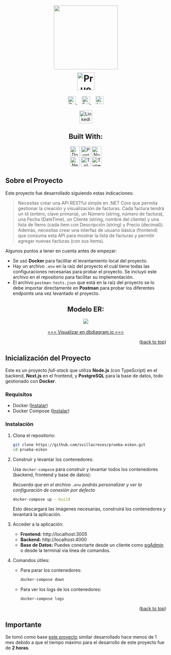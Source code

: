 <h1 align="center">
    <a href="https://www.eikon.com.ec/" target="_blank">
        <img style="width:200px;margin-bottom:10px;" src="https://www.eikon.com.ec/wp-content/uploads/2025/04/eikon-logo-web_bl-1024x307.png" />
    </a>
    <br>
    <img src="https://img.shields.io/badge/FULL--STACK-8EC53F?style=for-the-badge&label=Prueba+T%C3%A9cnica" title="Prueba Técnica" height="55" />
</h1>

<div align="center">
	<a target="_blank" style="margin-right: 15px" href="https://github.com/svillacreses/prueba-eikon/graphs/contributors">
        <img src="https://img.shields.io/github/contributors/svillacreses/prueba-eikon.svg?style=for-the-badge&label=Contribuciones&labelColor=364039&color=8EC53F" title="Contribuciones" height="25" />
    </a>
	<a target="_blank" style="margin-right: 15px" href="https://github.com/svillacreses/prueba-eikon/stargazers">
        <img src="https://img.shields.io/github/stars/svillacreses/prueba-eikon.svg?style=for-the-badge&label=Estrellas&labelColor=364039&color=8EC53F" title="Estrellas" height="25" />
    </a>
	<a target="_blank" href="https://github.com/svillacreses/prueba-eikon/stargazers">
        <img src="https://img.shields.io/github/license/svillacreses/prueba-eikon?style=for-the-badge&label=Licencia&labelColor=364039&color=8EC53F" title="Licencia" height="25" />
    </a>
	<br><br>
	<a target="_blank" href="https://linkedin.com/in/sivillacreses">
        <img src="https://img.shields.io/badge/Linked--In-0077B5.svg?style=for-the-badge&logo=linkedin&logoColor=white&label=@SIVILLACRESES" title="LinkedIn - Santiago Villacreses" height="40" />
    </a>
	<br>
	<h2>Built With:</h2>
    <a target="_blank" href="https://www.docker.com/"><img src="https://img.shields.io/badge/Docker-2496ED?style=for-the-badge&logo=docker&logoColor=white" title="Docker" height="30" /></a>
	<a target="_blank" href="https://www.postgresql.org/"><img src="https://img.shields.io/badge/PostgreSQL-212121?style=for-the-badge&logo=postgresql" title="PostgreSQL" height="30" /></a>
	<a target="_blank" href="https://nodejs.org/"><img src="https://img.shields.io/badge/Node.js-0D121C?style=for-the-badge&logo=nodedotjs" title="Node.js" height="30" /></a>
    <br>
    <a target="_blank" href="https://nextjs.org/"><img src="https://img.shields.io/badge/Next.js-000000?style=for-the-badge&logo=nextdotjs" title="Next.js" height="30" /></a>
    <a target="_blank" href="https://tailwindcss.com/"><img src="https://img.shields.io/badge/Tailwind-030712?style=for-the-badge&logo=tailwindcss" title="Tailwind CSS" height="30" /></a>
	<a target="_blank" href="https://www.typescriptlang.org/"><img src="https://img.shields.io/badge/TypeScript-3077C6?style=for-the-badge&logo=typescript&logoColor=white" title="TypeScript" height="30" /></a>
</div>

<!-- ABOUT THE PROJECT -->

## Sobre el Proyecto

Este proyecto fue desarrollado siguiendo estas indicaciones:

> Necesitas crear una API RESTful simple en .NET Core que permita gestionar la creación y visualización de facturas. Cada factura tendrá un Id (entero, clave primaria), un Número (string, número de factura), una Fecha (DateTime), un Cliente (string, nombre del cliente) y una lista de Ítems (cada ítem con Descripción (string) y Precio (decimal)). Además, necesitas crear una interfaz de usuario básica (frontend) que consuma esta API para mostrar la lista de facturas y permitir agregar nuevas facturas (con sus ítems).

Algunos puntos a tener en cuenta antes de empezar:

- Se usó **Docker** para facilitar el levantamiento local del proyecto.
- Hay un archivo `.env` en la raíz del proyecto el cuál tiene todas las configuraciones necesarias para probar el proyecto. Se incluyó este archivo en el repositorio para facilitar su implementación.
- El archivo `postman-tests.json` que está en la raíz del proyecto se lo debe importar directamente en **Postman** para probar los diferentes endpoints una vez levantado el proyecto.

<div align="center">
	<h2>Modelo ER:</h2>
    <img src="https://firebasestorage.googleapis.com/v0/b/gluzsite.appspot.com/o/External%2FPrueba%20Eikon%20BD.svg?alt=media&token=d6200076-7f2a-4ec2-9a3f-748d3b3eac39" />
    <br><br>
    <a href="https://dbdiagram.io/d/Prueba-Eikon-6839e509bd74709cb75717ba" target="_blank"> === Visualizar en dbdiagram.io === </a>
</div>

<p align="right">(<a href="#top">back to top</a>)</p>

<!-- GETTING STARTED -->

## Inicialización del Proyecto

Este es un proyecto _full-stack_ que utiliza **Node.js** (con TypeScript) en el backend, **Next.js** en el frontend, y **PostgreSQL** para la base de datos, todo gestionado con **Docker**.

### Requisitos

- Docker ([Instalar](https://www.docker.com/get-started))
- Docker Compose ([Instalar](https://docs.docker.com/compose/))

### Instalación

1. Clona el repositorio:

   ```sh
   git clone https://github.com/svillacreses/prueba-eikon.git
   cd prueba-eikon
   ```

2. Construir y levantar los contenedores:

   Usa `docker-compose` para construir y levantar todos los contenedores (backend, frontend y base de datos):

   _Recuerda que en el archivo `.env` podrás personalizar y ver la configuración de conexión por defecto_

   ```sh
   docker-compose up --build
   ```

   Esto descargará las imágenes necesarias, construirá los contenedores y levantará la aplicación.

3. Acceder a la aplicación:

   - **Frontend:** http://localhost:3005
   - **Backend:** http://localhost:4000
   - **Base de Datos:** Puedes conectarte desde un cliente como [pgAdmin](https://www.pgadmin.org/download/) o desde la terminal via línea de comandos.

4. Comandos útiles:
   - Para parar los contenedores:
     ```sh
     docker-compose down
     ```
   - Para ver los logs de los contenedores:
     ```sh
     docker-compose logs
     ```

<p align="right">(<a href="#top">back to top</a>)</p>

## Importante

Se tomó como base [este proyecto](https://github.com/svillacreses/prueba-supermercado-app) similar desarrollado hace menos de 1 mes debido a que el tiempo máximo para el desarrollo de este proyecto fue de **2 horas**.
